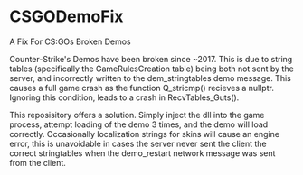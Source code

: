 # CSGODemoFix
A Fix For CS:GOs Broken Demos

Counter-Strike's Demos have been broken since ~2017. This is due to string tables (specifically the GameRulesCreation table) being both not sent by the server, and incorrectly written to the dem_stringtables demo message. This causes a full game crash as the function Q_stricmp() recieves a nullptr. Ignoring this condition, leads to a crash in RecvTables_Guts().

This reposisitory offers a solution. Simply inject the dll into the game process, attempt loading of the demo 3 times, and the demo will load correctly. Occasionally localization strings for skins will cause an engine error, this is unavoidable in cases the server never sent the client the correct stringtables when the demo_restart network message was sent from the client. 
